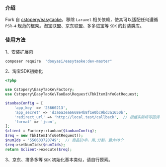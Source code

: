 ### 介绍

Fork 自 [cstopery/easytaoke](https://github.com/cstopery/easytaoke)，移除 `Laravel` 相关依赖，使其可以适配任何遵循 `PSR-4` 规范的框架。淘宝联盟、京东联盟、多多进宝等 `SDK` 的封装类库。

### 使用方法


1、安装扩展包

```bash
composer require  "douyasi/easytaoke:dev-master"
```

2、淘宝SDK初始化

```php
<?php

use Cstopery\EasyTaoKe\Factory;
use Cstopery\EasyTaoKe\TaoBao\Request\TbkItemInfoGetRequest;

$taobaoConfig = [
    'app_key' => '25660213',
    'app_secret' => 'd3a6a3ea6668e4b8f1e0bc9bd3a1650b',
    'redirect_url' => 'http://local.test/callback',  // 根据实际填写回调 url
    'format' => 'json',
];
$client = Factory::taobao($taobaoConfig);
$req = new TbkItemInfoGetRequest();
$numIds = '556633720749';  // 商品ID串，用,分割，最大40个
$req->setNumIids($numIids);
return $client->execute($req);
```

3、京东、拼多多等 `SDK` 初始化基本类似，请自行摸索。
